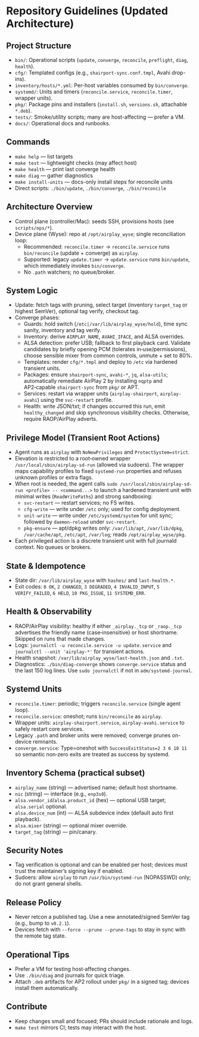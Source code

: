 # Repository Guidelines (Updated Architecture)

## Project Structure
- `bin/`: Operational scripts (`update`, `converge`, `reconcile`, `preflight`, `diag`, `health`).
- `cfg/`: Templated configs (e.g., `shairport-sync.conf.tmpl`, Avahi drop-ins).
- `inventory/hosts/*.yml`: Per-host variables consumed by `bin/converge`.
- `systemd/`: Units and timers (`reconcile.service`, `reconcile.timer`, wrapper units).
- `pkg/`: Package pins and installers (`install.sh`, `versions.sh`, attachable `*.deb`).
- `tests/`: Smoke/utility scripts; many are host-affecting — prefer a VM.
- `docs/`: Operational docs and runbooks.

## Commands
- `make help` — list targets
- `make test` — lightweight checks (may affect host)
- `make health` — print last converge health
- `make diag` — gather diagnostics
- `make install-units` — docs-only install steps for reconcile units
- Direct scripts: `./bin/update`, `./bin/converge`, `./bin/reconcile`

## Architecture Overview
- Control plane (controller/Mac): seeds SSH, provisions hosts (see `scripts/ops/*`).
- Device plane (Wyse): repo at `/opt/airplay_wyse`; single reconciliation loop:
  - Recommended: `reconcile.timer` → `reconcile.service` runs `bin/reconcile` (update + converge) as `airplay`.
  - Supported: legacy `update.timer` → `update.service` runs `bin/update`, which immediately invokes `bin/converge`.
  - No `.path` watchers; no queue/broker.

## System Logic
- Update: fetch tags with pruning, select target (inventory `target_tag` or highest SemVer), optional tag verify, checkout tag.
- Converge phases:
  - Guards: hold switch (`/etc|/var/lib/airplay_wyse/hold`), time sync sanity, inventory and tag verify.
  - Inventory: derive `AIRPLAY_NAME`, `AVAHI_IFACE`, and ALSA overrides.
  - ALSA detection: prefer USB; fallback to first playback card. Validate candidates by briefly opening PCM (tolerates in‑use/permissions), choose sensible mixer from common controls, unmute + set to 80%.
  - Templates: render `cfg/*.tmpl` and deploy to `/etc` via hardened transient units.
  - Packages: ensure `shairport-sync`, `avahi-*`, `jq`, `alsa-utils`; automatically remediate AirPlay 2 by installing `nqptp` and AP2‑capable `shairport-sync` from `pkg/` or APT.
  - Services: restart via wrapper units (`airplay-shairport`, `airplay-avahi`) using the `svc-restart` profile.
  - Health: write JSON/txt; if changes occurred this run, emit `healthy_changed` and skip synchronous visibility checks. Otherwise, require RAOP/AirPlay adverts.

## Privilege Model (Transient Root Actions)
- Agent runs as `airplay` with `NoNewPrivileges` and `ProtectSystem=strict`.
- Elevation is restricted to a root‑owned wrapper `/usr/local/sbin/airplay-sd-run` (allowed via sudoers). The wrapper maps capability profiles to fixed `systemd-run` properties and refuses unknown profiles or extra flags.
- When root is needed, the agent calls `sudo /usr/local/sbin/airplay-sd-run <profile> -- <command...>` to launch a hardened transient unit with minimal writes (`ReadWritePaths`) and strong sandboxing:
  - `svc-restart` — restart services; no FS writes.
  - `cfg-write` — write under `/etc` only; used for config deployment.
  - `unit-write` — write under `/etc/systemd/system` for unit sync; followed by `daemon-reload` under `svc-restart`.
  - `pkg-ensure` — apt/dpkg writes only: `/var/lib/apt`, `/var/lib/dpkg`, `/var/cache/apt`, `/etc/apt`, `/var/log`; reads `/opt/airplay_wyse/pkg`.
- Each privileged action is a discrete transient unit with full journald context. No queues or brokers.

## State & Idempotence
- State dir: `/var/lib/airplay_wyse` with `hashes/` and `last-health.*`.
- Exit codes: `0 OK`, `2 CHANGED`, `3 DEGRADED`, `4 INVALID_INPUT`, `5 VERIFY_FAILED`, `6 HELD`, `10 PKG_ISSUE`, `11 SYSTEMD_ERR`.

## Health & Observability
- RAOP/AirPlay visibility: healthy if either `_airplay._tcp` or `_raop._tcp` advertises the friendly name (case‑insensitive) or host shortname. Skipped on runs that made changes.
- Logs: `journalctl -u reconcile.service -u update.service` and `journalctl --unit 'airplay-*'` for transient actions.
- Health snapshot: `/var/lib/airplay_wyse/last-health.json` and `.txt`.
- Diagnostics: `./bin/diag-converge` shows `converge.service` status and the last 150 log lines. Use `sudo journalctl` if not in `adm/systemd-journal`.

## Systemd Units
- `reconcile.timer`: periodic; triggers `reconcile.service` (single agent loop).
- `reconcile.service`: oneshot; runs `bin/reconcile` as `airplay`.
- Wrapper units: `airplay-shairport.service`, `airplay-avahi.service` to safely restart core services.
- Legacy `.path` and broker units were removed; converge prunes on-device remnants.
 - `converge.service`: Type=oneshot with `SuccessExitStatus=2 3 6 10 11` so semantic non‑zero exits are treated as success by systemd.

## Inventory Schema (practical subset)
- `airplay_name` (string) — advertised name; default host shortname.
- `nic` (string) — interface (e.g., `enp3s0`).
- `alsa.vendor_id`/`alsa.product_id` (hex) — optional USB target; `alsa.serial` optional.
- `alsa.device_num` (int) — ALSA subdevice index (default auto first playback).
- `alsa.mixer` (string) — optional mixer override.
- `target_tag` (string) — pin/canary.

## Security Notes
- Tag verification is optional and can be enabled per host; devices must trust the maintainer’s signing key if enabled.
- Sudoers: allow `airplay` to run `/usr/bin/systemd-run` (NOPASSWD) only; do not grant general shells.

## Release Policy
- Never retcon a published tag. Use a new annotated/signed SemVer tag (e.g., bump to `v0.2.1`).
- Devices fetch with `--force --prune --prune-tags` to stay in sync with the remote tag state.

## Operational Tips
- Prefer a VM for testing host‑affecting changes.
- Use `./bin/diag` and journals for quick triage.
- Attach `.deb` artifacts for AP2 rollout under `pkg/` in a signed tag; devices install them automatically.

## Contribute
- Keep changes small and focused; PRs should include rationale and logs.
- `make test` mirrors CI; tests may interact with the host.
